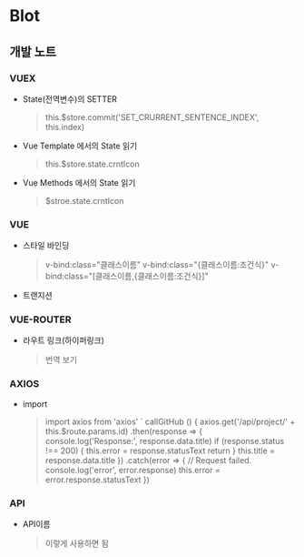 # Blot


## 개발 노트
### VUEX
- State(전역변수)의 SETTER
    > this.$store.commit('SET_CRURRENT_SENTENCE_INDEX', this.index)
- Vue Template 에서의 State 읽기
    > this.$store.state.crntIcon
- Vue Methods 에서의 State 읽기
    > $stroe.state.crntIcon

### VUE
- 스타일 바인딩
    > v-bind:class="클래스이름"
    > v-bind:class="{클래스이름:조건식}"
    > v-bind:class="[클래스이름,{클래스이름:조건식}]"

- 트랜지션
    > <transition enter-active-class="animated fadeIn">

### VUE-ROUTER
- 라우트 링크(하이퍼링크)
    > <router-link to="trans">번역 보기</router-link>
    
### AXIOS
- import
    > import axios from 'axios'
    ` callGitHub () {
      axios.get('/api/project/' + this.$route.params.id)
        .then(response => {
          console.log('Response:', response.data.title)
          if (response.status !== 200) {
            this.error = response.statusText
            return
          }
          this.title = response.data.title
        })
        .catch(error => {
          // Request failed.
          console.log('error', error.response)
          this.error = error.response.statusText
        })
        
### API
- API이름
    > 이렇게 사용하면 됨
    